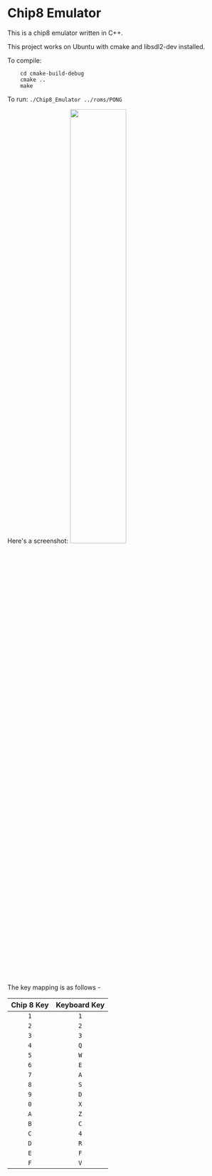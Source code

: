 # Chip8 Emulator

This is a chip8 emulator written in C++.

This project works on Ubuntu with cmake and libsdl2-dev installed.

To compile:

```
    cd cmake-build-debug
    cmake ..
    make
```

To run:
    ```
        ./Chip8_Emulator ../roms/PONG
    ```

Here's a screenshot:
<img src="https://github.com/ZyadZ2000/CppChip8Emu/assets/85132955/28798ee8-7dc9-49c7-aad1-9789662c0fae" style="width:50%;" />

The key mapping is as follows - 

| Chip 8 Key | Keyboard Key |
| :--------: | :----------: |
| `1`        | `1`          |
| `2`        | `2`          |
| `3`        | `3`          |
| `4`        | `Q`          |
| `5`        | `W`          |
| `6`        | `E`          |
| `7`        | `A`          |
| `8`        | `S`          |
| `9`        | `D`          |
| `0`        | `X`          |
| `A`        | `Z`          |
| `B`        | `C`          |
| `C`        | `4`          |
| `D`        | `R`          |
| `E`        | `F`          |
| `F`        | `V`          |